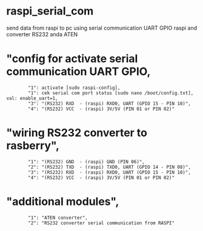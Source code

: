 # raspi_serial_com
send data from raspi to pc using serial communication UART GPIO raspi and converter RS232 anda ATEN

# "config for activate serial communication UART GPIO,
		
			"1": activate [sudo raspi-config],
			"1": cek serial com port status [sudo nano /boot/config.txt], val: enable_uart=1,
			"3": "(RS232) RXD  - (raspi) RXD0, UART (GPIO 15 - PIN 10)",
			"4": "(RS232) VCC  - (raspi) 3V/5V (PIN 01 or PIN 02)"

# "wiring RS232 converter to rasberry",
		
			"1": "(RS232) GND  - (raspi) GND (PIN 06)",
			"2": "(RS232) TXD  - (raspi) TXD0, UART (GPIO 14 - PIN 08)",
			"3": "(RS232) RXD  - (raspi) RXD0, UART (GPIO 15 - PIN 10)",
			"4": "(RS232) VCC  - (raspi) 3V/5V (PIN 01 or PIN 02)"
		
# "additional modules",
	
			"1": "ATEN converter",
			"2": "RS232 converter serial communication from RASPI"
